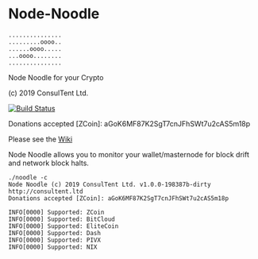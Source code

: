 # Node-Noodle
```
...............
.........oooo..
......oooo.....
...oooo........
...............
```

Node Noodle for your Crypto

(c) 2019 ConsulTent Ltd.

[![Build Status](https://travis-ci.org/ConsulTent/Node-Noodle.svg?branch=master)](https://travis-ci.org/ConsulTent/Node-Noodle)

Donations accepted [ZCoin]: aGoK6MF87K2SgT7cnJFhSWt7u2cAS5m18p

Please see the [Wiki](https://github.com/ConsulTent/Node-Noodle/wiki)


Node Noodle allows you to monitor your wallet/masternode for block drift and network block halts.

```
./noodle -c
Node Noodle (c) 2019 ConsulTent Ltd. v1.0.0-198387b-dirty
http://consultent.ltd
Donations accepted [ZCoin]: aGoK6MF87K2SgT7cnJFhSWt7u2cAS5m18p

INFO[0000] Supported: ZCoin                             
INFO[0000] Supported: BitCloud                          
INFO[0000] Supported: EliteCoin                         
INFO[0000] Supported: Dash                              
INFO[0000] Supported: PIVX                              
INFO[0000] Supported: NIX                            
```                     

